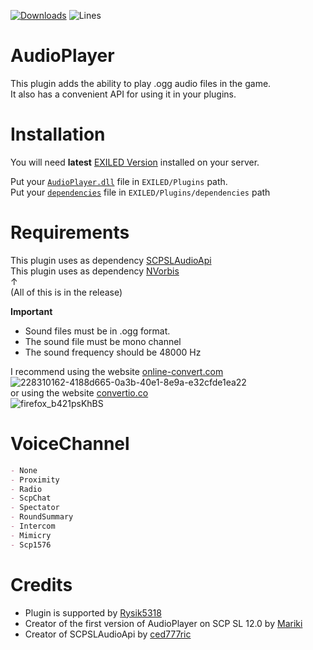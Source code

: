 [![Downloads](https://img.shields.io/github/downloads/Edren-Baton-Team/AudioPlayer/total?color=brown&label=Downloads&style=for-the-badge)](https://github.com/Edren-Baton-Team/AudioPlayer/releases)
![Lines](https://img.shields.io/tokei/lines/github/Edren-Baton-Team/AudioPlayer?style=for-the-badge)
# AudioPlayer
This plugin adds the ability to play .ogg audio files in the game.<br>
It also has a convenient API for using it in your plugins.

# Installation
You will need **latest** [EXILED Version](https://github.com/Exiled-Team/EXILED/releases/latest) installed on your server.

Put your [`AudioPlayer.dll`](https://github.com/Edren-Baton-Team/AudioPlayer/releases/latest) file in `EXILED/Plugins` path.<br>
Put your [`dependencies`](https://github.com/Edren-Baton-Team/AudioPlayer/releases/latest) file in `EXILED/Plugins/dependencies` path

# Requirements
This plugin uses as dependency [SCPSLAudioApi](https://github.com/CedModV2/SCPSLAudioApi)<br>
This plugin uses as dependency [NVorbis](https://github.com/NVorbis/NVorbis)<br>
↑<br>
(All of this is in the release)

**Important**
* Sound files must be in .ogg format.
* The sound file must be mono channel
* The sound frequency should be 48000 Hz

 I recommend using the website [online-convert.com](https://audio.online-convert.com/convert/mp3-to-ogg)<br>
![228310162-4188d665-0a3b-40e1-8e9a-e32cfde1ea22](https://github.com/Edren-Baton-Team/AudioPlayer/assets/72207886/51fd2727-e922-4308-86c1-9ae9a9e0f68b)<br>
or using the website [convertio.co](https://convertio.co/mp3-ogg/)<br>
![firefox_b421psKhBS](https://github.com/Edren-Baton-Team/AudioPlayer/assets/72207886/62e4e32e-26d9-4758-b17b-210933f13a0e)<br>
# VoiceChannel
```md
- None
- Proximity
- Radio
- ScpChat
- Spectator
- RoundSummary
- Intercom
- Mimicry
- Scp1576
```
# Credits
- Plugin is supported by [Rysik5318](https://github.com/Rysik5318)
- Creator of the first version of AudioPlayer on SCP SL 12.0 by [Mariki](https://github.com/Marikider)
- Creator of SCPSLAudioApi by [ced777ric](https://github.com/ced777ric)
